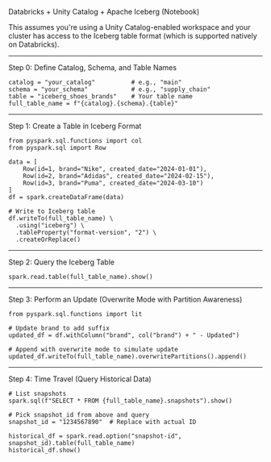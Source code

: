 Databricks + Unity Catalog + Apache Iceberg (Notebook)

This assumes you're using a Unity Catalog-enabled workspace and your cluster has access to the Iceberg table format (which is supported natively on Databricks).


---

Step 0: Define Catalog, Schema, and Table Names
```
catalog = "your_catalog"          # e.g., "main"
schema = "your_schema"            # e.g., "supply_chain"
table = "iceberg_shoes_brands"    # Your table name
full_table_name = f"{catalog}.{schema}.{table}"
```

---

Step 1: Create a Table in Iceberg Format
```
from pyspark.sql.functions import col
from pyspark.sql import Row

data = [
    Row(id=1, brand="Nike", created_date="2024-01-01"),
    Row(id=2, brand="Adidas", created_date="2024-02-15"),
    Row(id=3, brand="Puma", created_date="2024-03-10")
]
df = spark.createDataFrame(data)

# Write to Iceberg table
df.writeTo(full_table_name) \
  .using("iceberg") \
  .tableProperty("format-version", "2") \
  .createOrReplace()

```
---

Step 2: Query the Iceberg Table
```
spark.read.table(full_table_name).show()
```

---

Step 3: Perform an Update (Overwrite Mode with Partition Awareness)
```
from pyspark.sql.functions import lit

# Update brand to add suffix
updated_df = df.withColumn("brand", col("brand") + " - Updated")

# Append with overwrite mode to simulate update
updated_df.writeTo(full_table_name).overwritePartitions().append()
```

---

Step 4: Time Travel (Query Historical Data)
```
# List snapshots
spark.sql(f"SELECT * FROM {full_table_name}.snapshots").show()

# Pick snapshot_id from above and query
snapshot_id = "1234567890"  # Replace with actual ID

historical_df = spark.read.option("snapshot-id", snapshot_id).table(full_table_name)
historical_df.show()
```

